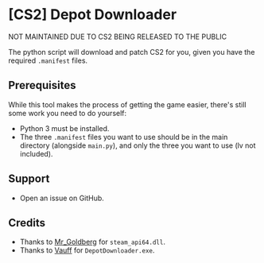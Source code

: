 # [CS2] Depot Downloader

NOT MAINTAINED DUE TO CS2 BEING RELEASED TO THE PUBLIC

The python script will download and patch CS2 for you, given you have the required `.manifest` files.

## Prerequisites
While this tool makes the process of getting the game easier, there's still some work you need to do yourself:
- Python 3 must be installed.
- The three `.manifest` files you want to use should be in the main directory (alongside `main.py`), and only the three you want to use (lv not included).

## Support
- Open an issue on GitHub.

## Credits
- Thanks to [Mr_Goldberg](https://gitlab.com/Mr_Goldberg/goldberg_emulator) for `steam_api64.dll`.
- Thanks to [Vauff](https://github.com/Vauff/DepotDownloader) for `DepotDownloader.exe`.
